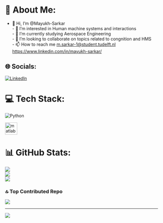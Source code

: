 # 💫 About Me:
- 👋 Hi, I’m @Mayukh-Sarkar<br>- 👀 I’m interested in Human machine systems and interactions<br>- 🌱 I’m currently studying Aerospace Engineering<br>- 💞️ I’m looking to collaborate on topics related to congnition and HMS<br>- 📫 How to reach me m.sarkar-1@student.tudelft.nl  https://www.linkedin.com/in/mayukh-sarkar/


## 🌐 Socials:
[![LinkedIn](https://img.shields.io/badge/LinkedIn-%230077B5.svg?logo=linkedin&logoColor=white)](https://linkedin.com/in/https://www.linkedin.com/in/mayukh-sarkar/) 

# 💻 Tech Stack:
![Python](https://img.shields.io/badge/python-3670A0?style=for-the-badge&logo=python&logoColor=ffdd54)
<p align="left"> <a href="https://www.mathworks.com/" target="_blank" rel="noreferrer"> <img src="https://upload.wikimedia.org/wikipedia/commons/2/21/Matlab_Logo.png" alt="matlab" width="40" height="40"/> </a> </p>

# 📊 GitHub Stats:
![](https://github-readme-stats.vercel.app/api?username=Mayukh-Sarkar&theme=dark&hide_border=false&include_all_commits=true&count_private=true)<br/>
![](https://github-readme-streak-stats.herokuapp.com/?user=Mayukh-Sarkar&theme=dark&hide_border=false)<br/>
![](https://github-readme-stats.vercel.app/api/top-langs/?username=Mayukh-Sarkar&theme=dark&hide_border=false&include_all_commits=true&count_private=true&layout=compact)

### 🔝 Top Contributed Repo
![](https://github-contributor-stats.vercel.app/api?username=Mayukh-Sarkar&limit=5&theme=dark&combine_all_yearly_contributions=true)

---
[![](https://visitcount.itsvg.in/api?id=Mayukh-Sarkar&icon=0&color=0)](https://visitcount.itsvg.in)

<!-- Proudly created with GPRM ( https://gprm.itsvg.in ) -->
